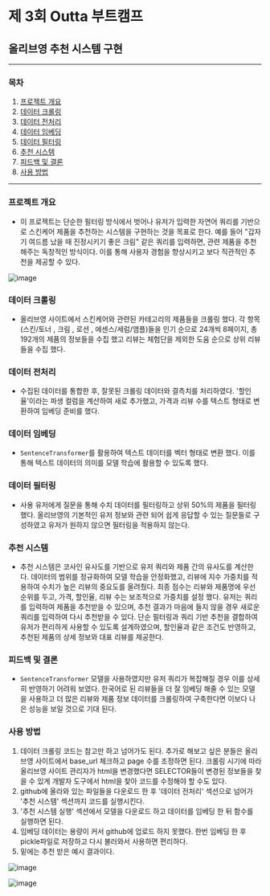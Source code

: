 # 제 3회 Outta 부트캠프
## 올리브영 추천 시스템 구현 

<hr>

### 목차
1. [프로젝트 개요](#프로젝트-개요)
2. [데이터 크롤링](#데이터-크롤링)
3. [데이터 전처리](#데이터-전처리)
4. [데이터 임베딩](#데이터-임베딩)
5. [데이터 필터링](#데이터-필터링)
6. [추천 시스템](#추천-시스템)
7. [피드백 및 결론](#참고-문헌)
8. [사용 방법](#사용-방법)

<hr>

### 프로젝트 개요 

- 이 프로젝트는 단순한 필터링 방식에서 벗어나 유저가 입력한 자연어 쿼리를 기반으로 스킨케어 제품을 추천하는 시스템을 구현하는 것을 목표로 한다. 예를 들어 "갑자기 여드름 났을 때 진정시키기 좋은 크림" 같은 쿼리를 입력하면, 관련 제품을 추천해주는 독창적인 방식이다. 이를 통해 사용자 경험을 향상시키고 보다 직관적인 추천을 제공할 수 있다.

![image](https://github.com/user-attachments/assets/3dde2ec9-2975-4b6b-886b-9745beb3702f)

### 데이터 크롤링

- 올리브영 사이트에서 스킨케어와 관련된 카테고리의 제품들을 크롤링 했다. 
각 항목(스킨/토너 , 크림 , 로션 , 에센스/세럼/앰플)들을 인기 순으로 24개씩 8페이지, 총 192개의 제품의 정보들을 수집 했고 리뷰는 체험단을 제외한 도움 순으로 상위 리뷰들을 수집 했다.

### 데이터 전처리

- 수집된 데이터를 통합한 후, 잘못된 크롤링 데이터와 결측치를 처리하였다. '할인율'이라는 파생 컬럼을 계산하여 새로 추가했고, 가격과 리뷰 수를 텍스트 형태로 변환하여 임베딩 준비를 했다.

### 데이터 임베딩

- `SentenceTransformer`를 활용하여 텍스트 데이터를 벡터 형태로 변환 했다. 이를 통해 텍스트 데이터의 의미를 모델 학습에 활용할 수 있도록 했다.

### 데이터 필터링

- 사용 유저에게 질문을 통해 수치 데이터를 필터링하고 상위 50%의 제품을 필터링 했다. 올리브영의 기본적인 유저 정보와 관련 되어 쉽게 응답할 수 있는 질문들로 구성하였고 유저가 원하지 않으면 필터링을 적용하지 않는다.

### 추천 시스템

- 추천 시스템은 코사인 유사도를 기반으로 유저 쿼리와 제품 간의 유사도를 계산한다. 데이터의 범위를 정규화하여 모델 학습을 안정화했고, 리뷰에 지수 가중치를 적용하여 수치가 높은 리뷰의 중요도를 올려줬다. 최종 점수는 리뷰와 제품명에 우선 순위를 두고, 가격, 할인율, 리뷰 수는 보조적으로 가중치를 설정 했다.
유저는 쿼리를 입력하여 제품을 추천받을 수 있으며, 추천 결과가 마음에 들지 않을 경우 새로운 쿼리를 입력하여 다시 추천받을 수 있다. 단순 필터링과 쿼리 기반 추천을 결합하여 유저가 편리하게 사용할 수 있도록 설계하였으며, 할인율과 같은 조건도 반영하고, 추천된 제품의 상세 정보와 대표 리뷰를 제공한다. 

### 피드백 및 결론

- `SentenceTransformer` 모델을 사용하였지만 유저 쿼리가 복잡해질 경우 이를 상세히 반영하기 어려워 보였다. 한국어로 된 리뷰들을 더 잘 임베딩 해줄 수 있는 모델을 사용하고 더 많은 리뷰와 제품 정보 데이터를 크롤링하여 구축한다면 이보다 나은 성능을 보일 것으로 기대 된다. 

### 사용 방법

1. 데이터 크롤링 코드는 참고만 하고 넘어가도 된다. 추가로 해보고 싶은 분들은 올리브영 사이트에서 base_url 체크하고 page 수를 조정하면 된다. 크롤링 시기에 따라 올리브영 사이트 관리자가 html을 변경했다면 SELECTOR들이 변경된 정보들을 찾을 수 있게 개발자 도구에서 html을 찾아 코드를 수정해야 할 수도 있다.
2. github에 올라와 있는 파일들을 다운로드 한 후 '데이터 전처리' 섹션으로 넘어가 '추천 시스템' 섹션까지 코드를 실행시킨다.
3. '추천 시스템 실행' 섹션에서 모델을 다운로드 하고 데이터를 임베딩 한 뒤 함수를 실행하면 된다.
4. 임베딩 데이터는 용량이 커서 github에 업로드 하지 못했다. 한번 임베딩 한 후 pickle파일로 저장하고 다시 불러와서 사용하면 편리하다.
5. 밑에는 추천 받은 예시 결과이다. 

![image](https://github.com/user-attachments/assets/39550fa0-b709-4a67-a4e2-00eb34f02af0)

![image](https://github.com/user-attachments/assets/23a327a0-18c7-4132-8932-ef880c386b88)







